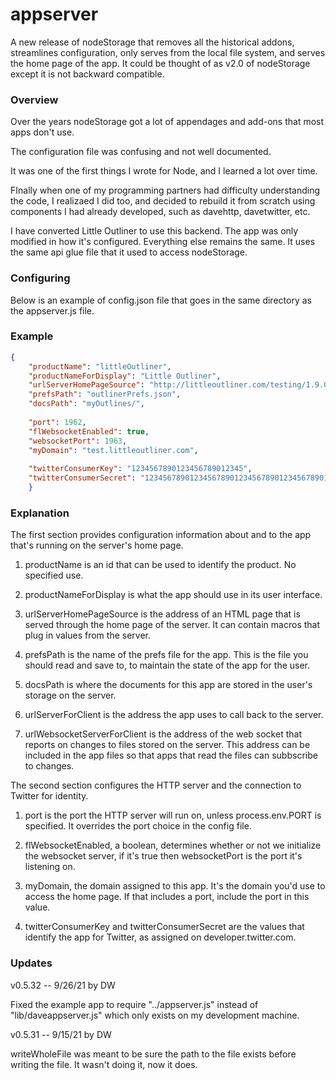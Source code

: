 # appserver

A new release of nodeStorage that removes all the historical addons, streamlines configuration, only serves from the local file system, and serves the home page of the app. It could be thought of as v2.0 of nodeStorage except it is not backward compatible. 

### Overview

Over the years nodeStorage got a lot of appendages and add-ons that most apps don't use. 

The configuration file was confusing and not well documented.

It was one of the first things I wrote for Node, and I learned a lot over time.

FInally when one of my programming partners had difficulty understanding the code, I realizaed I did too, and decided to rebuild it from scratch using components I had already developed, such as davehttp, davetwitter, etc. 

I have converted Little Outliner to use this backend. The app was only modified in how it's configured. Everything else remains the same. It uses the same api glue file that it used to access nodeStorage. 

### Configuring

Below is an example of config.json file that goes in the same directory as the appserver.js file.

### Example

```json{	"productName": "littleOutliner",	"productNameForDisplay": "Little Outliner",	"urlServerHomePageSource": "http://littleoutliner.com/testing/1.9.0/index.html",	"prefsPath": "outlinerPrefs.json",	"docsPath": "myOutlines/",		"port": 1962,	"flWebsocketEnabled": true,	"websocketPort": 1963,	"myDomain": "test.littleoutliner.com",		"twitterConsumerKey": "1234567890123456789012345",	"twitterConsumerSecret": "12345678901234567890123456789012345678901234567890"	}```

### Explanation

The first section provides configuration information about and to the app that's running on the server's home page.  

1. productName is an id that can be used to identify the product. No specified use.

2. productNameForDisplay is what the app should use in its user interface.

3. urlServerHomePageSource is the address of an HTML page that is served through the home page of the server. It can contain macros that plug in values from the server. 

4. prefsPath is the name of the prefs file for the app. This is the file you should read and save to, to maintain the state of the app for the user. 

5. docsPath is where the documents for this app are stored in the user's storage on the server.

6. urlServerForClient is the address the app uses to call back to the server. 

7. urlWebsocketServerForClient is the address of the web socket that reports on changes to files stored on the server. This address can be included in the app files so that apps that read the files can subbscribe to changes. 

The second section configures the HTTP server and the connection to Twitter for identity. 

1. port is the port the HTTP server will run on, unless process.env.PORT is specified. It overrides the port choice in the config file.

2. flWebsocketEnabled, a boolean, determines whether or not we initialize the websocket server, if it's true then websocketPort is the port it's listening on. 

3. myDomain, the domain assigned to this app. It's the domain you'd use to access the home page. If that includes a port, include the port in this value.

4. twitterConsumerKey and twitterConsumerSecret are the values that identify the app for Twitter, as assigned on developer.twitter.com. 

### Updates

v0.5.32 -- 9/26/21 by DW

Fixed the example app to require "../appserver.js" instead of "lib/daveappserver.js" which only exists on my development machine. 

v0.5.31 -- 9/15/21 by DW

writeWholeFile was meant to be sure the path to the file exists before writing the file. It wasn't doing it, now it does. 


